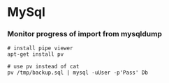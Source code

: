 # MySql


### Monitor progress of import from mysqldump
```
# install pipe viewer
apt-get install pv

# use pv instead of cat
pv /tmp/backup.sql | mysql -uUser -p'Pass' Db
```

